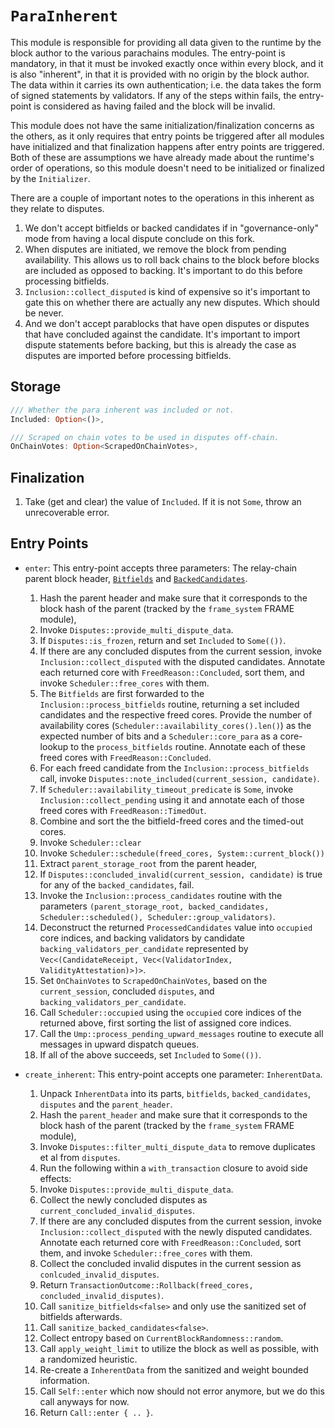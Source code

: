 # `ParaInherent`

This module is responsible for providing all data given to the runtime by the block author to the various parachains modules. The entry-point is mandatory, in that it must be invoked exactly once within every block, and it is also "inherent", in that it is provided with no origin by the block author. The data within it carries its own authentication; i.e. the data takes the form of signed statements by validators. If any of the steps within fails, the entry-point is considered as having failed and the block will be invalid.

This module does not have the same initialization/finalization concerns as the others, as it only requires that entry points be triggered after all modules have initialized and that finalization happens after entry points are triggered. Both of these are assumptions we have already made about the runtime's order of operations, so this module doesn't need to be initialized or finalized by the `Initializer`.

There are a couple of important notes to the operations in this inherent as they relate to disputes.

1. We don't accept bitfields or backed candidates if in "governance-only" mode from having a local dispute conclude on this fork.
1. When disputes are initiated, we remove the block from pending availability. This allows us to roll back chains to the block before blocks are included as opposed to backing. It's important to do this before processing bitfields.
1. `Inclusion::collect_disputed` is kind of expensive so it's important to gate this on whether there are actually any new disputes. Which should be never.
1. And we don't accept parablocks that have open disputes or disputes that have concluded against the candidate. It's important to import dispute statements before backing, but this is already the case as disputes are imported before processing bitfields.

## Storage

```rust
/// Whether the para inherent was included or not.
Included: Option<()>,
```

```rust
/// Scraped on chain votes to be used in disputes off-chain.
OnChainVotes: Option<ScrapedOnChainVotes>,
```

## Finalization

1. Take (get and clear) the value of `Included`. If it is not `Some`, throw an unrecoverable error.

## Entry Points

* `enter`: This entry-point accepts three parameters: The relay-chain parent block header, [`Bitfields`](../types/availability.md#signed-availability-bitfield) and [`BackedCandidates`](../types/backing.md#backed-candidate).
    1. Hash the parent header and make sure that it corresponds to the block hash of the parent (tracked by the `frame_system` FRAME module),
    1. Invoke `Disputes::provide_multi_dispute_data`.
    1. If `Disputes::is_frozen`, return and set `Included` to `Some(())`.
    1. If there are any concluded disputes from the current session, invoke `Inclusion::collect_disputed` with the disputed candidates. Annotate each returned core with `FreedReason::Concluded`, sort them, and invoke `Scheduler::free_cores` with them.
    1. The `Bitfields` are first forwarded to the `Inclusion::process_bitfields` routine, returning a set included candidates and the respective freed cores. Provide the number of availability cores (`Scheduler::availability_cores().len()`) as the expected number of bits and a `Scheduler::core_para` as a core-lookup to the `process_bitfields` routine. Annotate each of these freed cores with `FreedReason::Concluded`.
    1. For each freed candidate from the `Inclusion::process_bitfields` call, invoke `Disputes::note_included(current_session, candidate)`.
    1. If `Scheduler::availability_timeout_predicate` is `Some`, invoke `Inclusion::collect_pending` using it and annotate each of those freed cores with `FreedReason::TimedOut`.
    1. Combine and sort the the bitfield-freed cores and the timed-out cores.
    1. Invoke `Scheduler::clear`
    1. Invoke `Scheduler::schedule(freed_cores, System::current_block())`
    1. Extract `parent_storage_root` from the parent header,
    1. If `Disputes::concluded_invalid(current_session, candidate)` is true for any of the `backed_candidates`, fail.
    1. Invoke the `Inclusion::process_candidates` routine with the parameters `(parent_storage_root, backed_candidates, Scheduler::scheduled(), Scheduler::group_validators)`.
    1. Deconstruct the returned `ProcessedCandidates` value into `occupied` core indices, and backing validators by candidate `backing_validators_per_candidate` represented by `Vec<(CandidateReceipt, Vec<(ValidatorIndex, ValidityAttestation)>)>`.
    1. Set `OnChainVotes` to `ScrapedOnChainVotes`, based on the `current_session`, concluded `disputes`, and `backing_validators_per_candidate`.
    1. Call `Scheduler::occupied` using the `occupied` core indices of the returned  above, first sorting the list of assigned core indices.
    1. Call the `Ump::process_pending_upward_messages` routine to execute all messages in upward dispatch queues.
    1. If all of the above succeeds, set `Included` to `Some(())`.


* `create_inherent`: This entry-point accepts one parameter: `InherentData`.
  1. Unpack `InherentData` into its parts, `bitfields`, `backed_candidates`, `disputes` and the `parent_header`.
  1. Hash the `parent_header` and make sure that it corresponds to the block hash of the parent (tracked by the `frame_system` FRAME module),
  1. Invoke `Disputes::filter_multi_dispute_data` to remove duplicates et al from `disputes`.
  1. Run the following within a  `with_transaction` closure to avoid side effects:
    1. Invoke `Disputes::provide_multi_dispute_data`.
    1. Collect the newly concluded disputes as `current_concluded_invalid_disputes`.
    1. If there are any concluded disputes from the current session, invoke `Inclusion::collect_disputed` with the newly disputed candidates. Annotate each returned core with `FreedReason::Concluded`, sort them, and invoke `Scheduler::free_cores` with them.
    1. Collect the concluded invalid disputes in the current session as `conlcuded_invalid_disputes`.
    1. Return `TransactionOutcome::Rollback(freed_cores, concluded_invalid_disputes)`.
  1. Call `sanitize_bitfields<false>` and only use the sanitized set of bitfields afterwards.
  1. Call `sanitize_backed_candidates<false>`.
  1. Collect entropy based on `CurrentBlockRandomness::random`.
  1. Call `apply_weight_limit` to utilize the block as well as possible, with a randomized heuristic.
  1. Re-create a `InherentData` from the sanitized and weight bounded information.
  1. Call `Self::enter` which now should not error anymore, but we do this call anyways for now.
  1. Return `Call::enter { .. }`.
